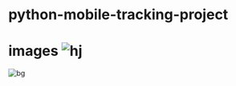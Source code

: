 # python-mobile-tracking-project
# images ![hj](https://user-images.githubusercontent.com/105551917/171986815-474d36ee-c985-4872-bb02-97142f28906b.jpg)
![bg](https://user-images.githubusercontent.com/105551917/171986829-d23f9bcf-bebd-4f68-83dc-0d04b50b7b90.jpg)
